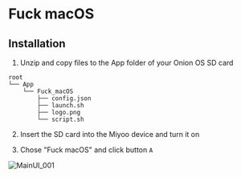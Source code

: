 # Fuck macOS

## Installation

1. Unzip and copy files to the App folder of your Onion OS SD card

```
root
└── App
    └── Fuck_macOS
        ├── config.json
        ├── launch.sh
        ├── logo.png
        └── script.sh
```

2. Insert the SD card into the Miyoo device and turn it on

3. Chose "Fuck macOS" and click button `A`

![MainUI_001](https://github.com/user-attachments/assets/60e9ca03-1559-4b46-b169-891bfc65323b)
